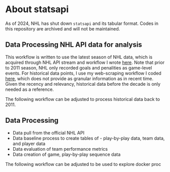 # About statsapi
As of 2024, NHL has shut down `statsapi` and its tabular format. Codes in this repository are archived and will not be maintained.

## Data Processing NHL API data for analysis

This workflow is written to use the latest season of NHL data, which is acquired through NHL API stream and workflow I wrote [here](https://github.com/justinjoliver/NHL-Analytics/blob/main/src/NHL_gameData_pull.py). Note that prior to 2011 season, NHL only recorded goals and penalities as game-level events. For historical data points, I use my web-scraping workflow I coded [here](https://github.com/justinjoliver/NHL-Analytics/blob/main/src/NHL_summary_data_pull.py), which does not provide as granular information as in recent time. Given the recency and relevancy, historical data before the decade is only needed as a reference.

The following workflow can be adjusted to process historical data back to 2011.

## Data Processing
* Data pull from the official NHL API
* Data baseline process to create tables of - play-by-play data, team data, and player data
* Data evaluation of team performance metrics
* Data creation of game, play-by-play sequence data

The following workflow can be adjusted to be used to explore docker proc
